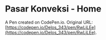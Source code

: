 # Pasar Konveksi - Home

A Pen created on CodePen.io. Original URL: [https://codepen.io/Delos_343/pen/RwLjLEe](https://codepen.io/Delos_343/pen/RwLjLEe).


